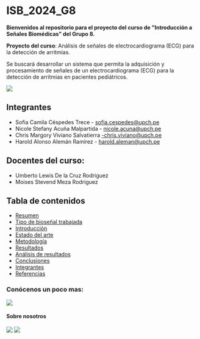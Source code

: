 # ISB_2024_G8

**Bienvenidos al repositorio para el proyecto del curso de "Introducción a Señales Biomédicas" del Grupo 8.** 

**Proyecto del curso**: Análisis de señales de electrocardiograma (ECG) para la detección de arritmias.

Se buscará desarrollar un sistema que permita la adquisición y procesamiento de señales de un electrocardiograma (ECG) para la detección de arritmias en pacientes pediátricos.

<image src ="4.IMAGENES/WhatsApp Image 2024-03-22 at 10.43.46 PM.jpeg">
  
## Integrantes
- Sofia Camila Céspedes Trece - sofia.cespedes@upch.pe
- Nicole Stefany Acuña Malpartida - nicole.acuna@upch.pe
- Chris Margory Viviano Salvatierra -chris.viviano@upch.pe
- Harold Alonso Alemán Ramírez - harold.aleman@upch.pe

## Docentes del curso:
- Umberto Lewis De la Cruz Rodriguez
- Moises Stevend Meza Rodriguez

## Tabla de contenidos
- [Resumen](https://github.com/sofiacespedes22/ISB_2024_G8/tree/ae545ebc3c58bef4db97d63788a1c85c71ce8828/2.DOCUMENTACI%C3%93N%20DEL%20PROYECTO)
- [Tipo de bioseñal trabajada](https://github.com/sofiacespedes22/ISB_2024_G8/tree/09f852d57f4bb3979d630271b06b71f81f6b575c/3.SOFTWARE)
- [Introducción](https://github.com/sofiacespedes22/ISB_2024_G8/tree/72572d72a08903e9d41c50a9e9f397388879c74b/2.DOCUMENTACI%C3%93N%20DEL%20PROYECTO/2.1.INTRODUCCION)
- [Estado del arte](https://github.com/sofiacespedes22/ISB_2024_G8/tree/09f852d57f4bb3979d630271b06b71f81f6b575c/2.DOCUMENTACI%C3%93N%20DEL%20PROYECTO/2.2.ESTADO%20DEL%20ARTE)
- [Metodología](https://github.com/sofiacespedes22/ISB_2024_G8/tree/09f852d57f4bb3979d630271b06b71f81f6b575c/2.DOCUMENTACI%C3%93N%20DEL%20PROYECTO)
- [Resultados](https://github.com/sofiacespedes22/ISB_2024_G8/tree/09f852d57f4bb3979d630271b06b71f81f6b575c/2.DOCUMENTACI%C3%93N%20DEL%20PROYECTO/2.4.RESULTADOS%20Y%20DISCUSION)
- [Análisis de resultados](https://github.com/sofiacespedes22/ISB_2024_G8/tree/09f852d57f4bb3979d630271b06b71f81f6b575c/2.DOCUMENTACI%C3%93N%20DEL%20PROYECTO/2.4.RESULTADOS%20Y%20DISCUSION)
- [Conclusiones](https://github.com/sofiacespedes22/ISB_2024_G8/tree/09f852d57f4bb3979d630271b06b71f81f6b575c/2.DOCUMENTACI%C3%93N%20DEL%20PROYECTO/2.4.RESULTADOS%20Y%20DISCUSION)
- [Integrantes]()
- [Referencias](https://github.com/sofiacespedes22/ISB_2024_G8/tree/bd1a03e4fc114359a6b63da0ed126e7745ccfaad/1.MIEMBROS%20DEL%20EQUIPO)

### Conócenos un poco mas:
<image src ="1.MIEMBROS DEL EQUIPO/Colaboradores.png"> 
  
#### Sobre nosotros
<image src ="1.MIEMBROS DEL EQUIPO/Colaboradores - 1.png">
<image src ="1.MIEMBROS DEL EQUIPO/Colaboradores - 2.png">
